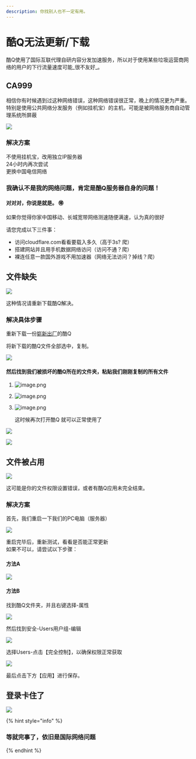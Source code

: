 ```yaml
---
description: 你找别人也不一定有用。
---
```


# 酷Q无法更新/下载

酷Q使用了国际互联代理自研内容分发加速服务，所以对于使用某些垃圾运营商网络的用户的下行流量速度可能_很不友好_。

## CA999

相信你有时候遇到过这种网络错误，这种网络错误很正常，晚上的情况更为严重。  
特别是使用公共网络分发服务（例如挂机宝）的主机，可能是被网络服务商自动管理系统所屏蔽

![](../.gitbook/assets/image%20%2857%29.png)

### 解决方案

不使用挂机宝，改用独立IP服务器  
24小时内再次尝试  
更换中国电信网络

### 我确认不是我的网络问题，肯定是酷Q服务器自身的问题！

#### 对对对，你说是就是。 🉐 

如果你觉得你家中国移动、长城宽带网络测速随便满速，认为真的很好

请您完成以下三件事：

* 访问cloudflare.com看看要载入多久（高于3s? 爬）
* 搭建网站并且用手机数据网络访问（访问不通？爬）
* 裸连任意一款国外游戏不用加速器（网络无法访问？掉线？爬）

## 文件缺失

![](../.gitbook/assets/image%20%2867%29.png)

这种情况请重新下载酷Q解决。

### 解决具体步骤

重新下载一份[崭新出厂](https://cqp.cc/t/23253)的酷Q

将新下载的酷Q文件全部选中，复制。

![](../.gitbook/assets/image%20%2860%29.png)

#### 然后找到我们被损坏的酷Q所在的文件夹，粘贴我们刚刚复制的所有文件

1.  ![image.png](https://i.loli.net/2020/06/29/MlzWEeFQDm5183H.png)
2. ![image.png](https://i.loli.net/2020/06/29/DcFoyCjLUhSsw1Q.png)
3. ![image.png](https://i.loli.net/2020/06/29/xb7IsJYKgSal4B9.png)

   这时候再次打开酷Q 就可以正常使用了

![](../.gitbook/assets/image%20%28191%29.png)

![](../.gitbook/assets/image%20%2856%29.png)

## 文件被占用

![](../.gitbook/assets/image%20%2859%29.png)

这可能是你的文件权限设置错误，或者有酷Q应用未完全结束。

### 解决方案

首先，我们重启一下我们的PC电脑（服务器）

![](../.gitbook/assets/image%20%2853%29.png)

重启完毕后，重新测试，看看是否能正常更新  
如果不可以，请尝试以下步骤：

#### 方法A

![](../.gitbook/assets/image%20%2862%29.png)

#### 方法B

找到酷Q文件夹，并且右键选择-属性

![](../.gitbook/assets/image%20%2850%29.png)

然后找到安全-Users用户组-编辑

![](../.gitbook/assets/image%20%2851%29.png)

选择Users-点击【完全控制】，以确保权限正常获取

![](../.gitbook/assets/image%20%2847%29.png)

最后点击下方【应用】进行保存。

## 登录卡住了

![](../.gitbook/assets/image%20%2849%29.png)

{% hint style="info" %}
### 等就完事了，依旧是国际网络问题
{% endhint %}

